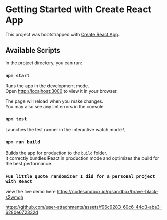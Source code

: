# Getting Started with Create React App

This project was bootstrapped with [Create React App](https://github.com/facebook/create-react-app).

## Available Scripts

In the project directory, you can run:

### `npm start`

Runs the app in the development mode.\
Open [http://localhost:3000](http://localhost:3000) to view it in your browser.

The page will reload when you make changes.\
You may also see any lint errors in the console.

### `npm test`

Launches the test runner in the interactive watch mode.\

### `npm run build`

Builds the app for production to the `build` folder.\
It correctly bundles React in production mode and optimizes the build for the best performance.


### `Fun little quote randomizer I did for a personal project with React`

view the live demo here https://codesandbox.io/p/sandbox/brave-black-s2wmgh


https://github.com/user-attachments/assets/f96c9283-60c6-44d3-aba3-6280e672332d







